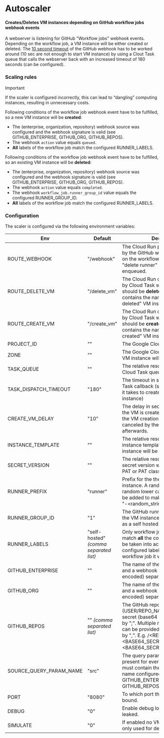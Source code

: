 # Autoscaler

#### Creates/Deletes VM instances depending on GitHub workflow jobs webhook events

A webserver is listening for GitHub "Workflow jobs" webhook events. Depending on the workflow job, a VM instance will be either created or deleted. The [10 second timeout](https://docs.github.com/en/webhooks/using-webhooks/best-practices-for-using-webhooks#respond-within-10-seconds) of the GitHub webhook has to be worked around (10 sec are not enough to start VM instance) by using a Clout Task queue that calls the webserver back with an increased timeout of 180 seconds (can be configured).

### Scaling rules

> [!IMPORTANT]
> If the scaler is configured incorrectly, this can lead to “dangling” computing instances, resulting in unnecessary costs.

Following conditions of the workflow job webhook event have to be fulfilled, so a new VM instance will be **created**:

* The (enterprise, organization, repository) webhook source was configured and the webhook signature is valid (see GITHUB_ENTERPRISE, GITHUB_ORG, GITHUB_REPOS).
* The webhook `action` value equals `queued`.
* **All** labels of the workflow job match the configured RUNNER_LABELS.

Following conditions of the workflow job webhook event have to be fulfilled, so an existing VM instance will be **deleted**:

* The (enterprise, organization, repository) webhook source was configured and the webhook signature is valid (see GITHUB_ENTERPRISE, GITHUB_ORG, GITHUB_REPOS).
* The webhook `action` value equals `completed`.
* The webhook `workflow_job.runner_group_id` value equals the configured RUNNER_GROUP_ID.
* **All** labels of the workflow job match the configured RUNNER_LABELS.

### Configuration

The scaler is configured via the following environment variables:

| Env                     | Default                                | Description                                                                                                                                                                                                                                         |
| ----------------------- | -------------------------------------- | --------------------------------------------------------------------------------------------------------------------------------------------------------------------------------------------------------------------------------------------------- |
| ROUTE_WEBHOOK           | "/webhook"                             | The Cloud Run path that is invoked by the GitHub webhook. Depending on the workflow job, a Cloud Task "delete runner" or "create runner" is enqueued.                                                                                               |
| ROUTE_DELETE_VM         | "/delete_vm"                           | The Cloud Run callback path invoked by Cloud Task when a VM instance should be **deleted**. The payload contains the name of the "to be deleted" VM instance.                                                                                       |
| ROUTE_CREATE_VM         | "/create_vm"                           | The Cloud Run callback path invoked by Cloud Task when a VM instance should be **created**. The payload contains the name of the "to be created" VM instance.                                                                                       |
| PROJECT_ID              | ""                                     | The Google Cloud Project Id.                                                                                                                                                                                                                        |
| ZONE                    | ""                                     | The Google Cloud zone where the VM instance will be created.                                                                                                                                                                                        |
| TASK_QUEUE              | ""                                     | The relative resource name of the Cloud Task queue.                                                                                                                                                                                                 |
| TASK_DISPATCH_TIMEOUT   | "180"                                  | The timeout in seconds for the Cloud Task callback (should be longer than it takes to create/delete a VM instance)                                                                                                                                  |
| CREATE_VM_DELAY         | "10"                                   | The delay in seconds to wait before the VM is created. Useful for skipping the VM creation if the workflow job is canceled by the user shortly afterwards.                                                                                          |
| INSTANCE_TEMPLATE       | ""                                     | The relative resource name of the instance template from which the VM instance will be created.                                                                                                                                                     |
| SECRET_VERSION          | ""                                     | The relative resource name of the secret version which contains the PAT or PAT classic.                                                                                                                                                             |
| RUNNER_PREFIX           | "runner"                               | Prefix for the the name of a new VM instance. A random string (10 random lower case characters) will be added to make the name unique: "<prefix>-<random_string>".                                                                                  |
| RUNNER_GROUP_ID         | "1"                                    | The GitHub runner group ID where the VM instance is expected to join as a self hosted runner.                                                                                                                                                       |
| RUNNER_LABELS           | "self-hosted" *(comma separated list)* | Only workflow jobs whose labels match **all** the configured labels will be taken into account. If only one configured label is **not** found in the workflow job it will be ignored.                                                               |
| GITHUB_ENTERPRISE       | ""                                     | The name of the GitHub Enterprise and a webhook secret (base64 encoded) separated by ";".                                                                                                                                                           |
| GITHUB_ORG              | ""                                     | The name of the GitHub Organization and a webhook secret (base64 encoded) separated by ";".                                                                                                                                                         |
| GITHUB_REPOS            | "" *(comma separated list)*            | The GitHub repo path (USER/REPO_NAME) and a webhook secret (base64 encoded) separated by ";". Multiple repo path;secret pairs can be provided by separating them by ",". E.g. <USER>/<REPO_NAME>;<BASE64_SECRET>,<USER>/<REPO_NAME>;<BASE64_SECRET> |
| SOURCE_QUERY_PARAM_NAME | "src"                                  | The query param name that has to be present for every webhook call and must contain the webhook source name configured with GITHUB_ENTERPRISE, GITHUB_ORG, GITHUB_REPOS.                                                                            |
| PORT                    | "8080"                                 | To which port the webserver is bound.                                                                                                                                                                                                               |
| DEBUG                   | "0"                                    | Enable debug logs. Secrets may be leaked.                                                                                                                                                                                                           |
| SIMULATE                | "0"                                    | If enabled no VMs will be created - only used for development.                                                                                                                                                                                      |
